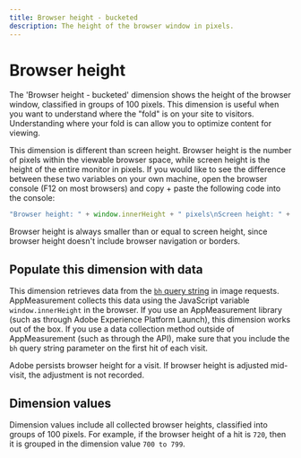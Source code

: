 ```yaml
---
title: Browser height - bucketed
description: The height of the browser window in pixels.
---
```


# Browser height

The 'Browser height - bucketed' dimension shows the height of the browser window, classified in groups of 100 pixels. This dimension is useful when you want to understand where the "fold" is on your site to visitors. Understanding where your fold is can allow you to optimize content for viewing.

This dimension is different than screen height. Browser height is the number of pixels within the viewable browser space, while screen height is the height of the entire monitor in pixels. If you would like to see the difference between these two variables on your own machine, open the browser console (F12 on most browsers) and copy + paste the following code into the console:

```javascript
"Browser height: " + window.innerHeight + " pixels\nScreen height: " + screen.height + " pixels";
```

Browser height is always smaller than or equal to screen height, since browser height doesn't include browser navigation or borders.

## Populate this dimension with data

This dimension retrieves data from the [`bh` query string](/help/implement/validate/query-parameters.md) in image requests. AppMeasurement collects this data using the JavaScript variable `window.innerHeight` in the browser. If you use an AppMeasurement library (such as through Adobe Experience Platform Launch), this dimension works out of the box. If you use a data collection method outside of AppMeasurement (such as through the API), make sure that you include the `bh` query string parameter on the first hit of each visit.

Adobe persists browser height for a visit. If browser height is adjusted mid-visit, the adjustment is not recorded.

## Dimension values

Dimension values include all collected browser heights, classified into groups of 100 pixels. For example, if the browser height of a hit is `720`, then it is grouped in the dimension value `700 to 799`.
